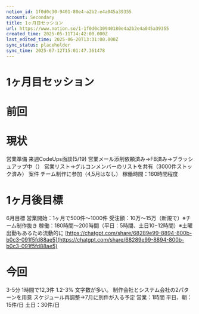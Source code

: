 ```yaml
---
notion_id: 1f0d0c30-9401-80e4-a2b2-e4a045a39355
account: Secondary
title: 1ヶ月目セッション
url: https://www.notion.so/1-1f0d0c30940180e4a2b2e4a045a39355
created_time: 2025-05-11T14:42:00.000Z
last_edited_time: 2025-06-20T13:31:00.000Z
sync_status: placeholder
sync_time: 2025-07-12T15:01:47.361478
---
```

# 1ヶ月目セッション

# 前回
# 現状
営業準備
  来週CodeUps面談(5/19)
  営業メール添削依頼済み→FB済み→ブラッシュアップ中（）
  営業リスト→グルコンメンバーのリストを共有（3000件ストック済み）
案件
  チーム制作に参加（4,5月はなし）
稼働時間：160時間程度
# 1ヶ月後目標
6月目標
  営業開始：1ヶ月で500件〜1000件
  受注額：10万〜15万（新規で）※チーム制作抜き
  稼働：180時間〜200時間（平日：5時間、土日10−12時間）※土曜出勤もあるため流動的に
[https://chatgpt.com/share/68289e99-8894-800b-b0c3-091f5fd88ae5](https://chatgpt.com/share/68289e99-8894-800b-b0c3-091f5fd88ae5)
# 今回
3-5分
1時間で12,3件
1.2-3%
文字数が多い。
制作会社とシステム会社の2パターンを用意
スケジュール再調整→7月に別件が入る予定
営業：1時間
平日、朝：15件/日
土日：30件/日